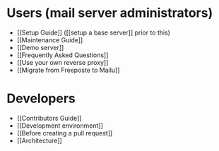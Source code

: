 # Users (mail server administrators)

* [[Setup Guide]] ([[setup a base server]] prior to this)
* [[Maintenance Guide]]
* [[Demo server]]
* [[Frequently Asked Questions]]
* [[Use your own reverse proxy]]
* [[Migrate from Freeposte to Mailu]]

# Developers

* [[Contributors Guide]]
* [[Development environment]]
* [[Before creating a pull request]]
* [[Architecture]]